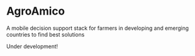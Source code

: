 # AgroAmico
A mobile decision support stack for farmers in developing and emerging countries to find best solutions

Under development!
